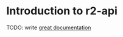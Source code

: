 # Introduction to r2-api

TODO: write [great documentation](http://jacobian.org/writing/great-documentation/what-to-write/)
